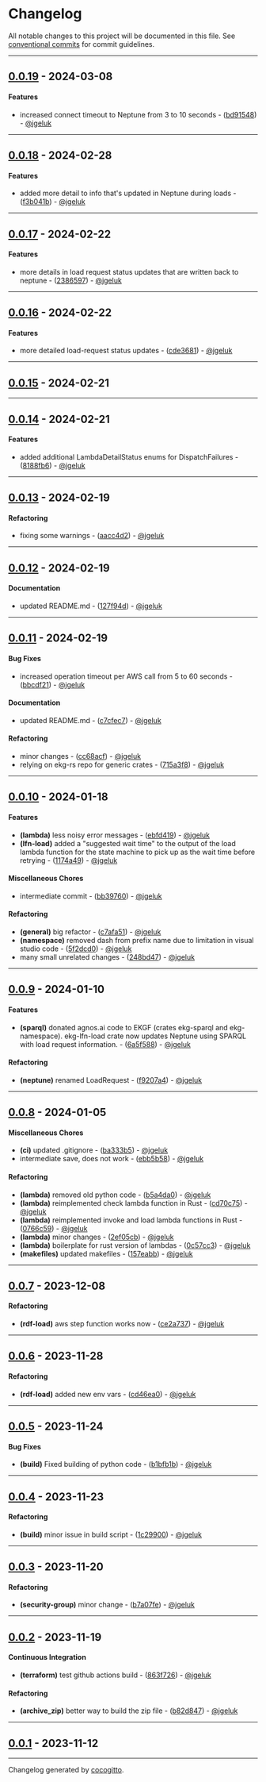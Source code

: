 # Changelog
All notable changes to this project will be documented in this file. See [conventional commits](https://www.conventionalcommits.org/) for commit guidelines.

- - -
## [0.0.19](https://github.com/EKGF/terraform-neptune/compare/0.0.18..0.0.19) - 2024-03-08
#### Features
- increased connect timeout to Neptune from 3 to 10 seconds - ([bd91548](https://github.com/EKGF/terraform-neptune/commit/bd91548ab9901067f6cab9caa2b8e046a4a3ca43)) - [@jgeluk](https://github.com/jgeluk)

- - -

## [0.0.18](https://github.com/EKGF/terraform-neptune/compare/0.0.17..0.0.18) - 2024-02-28
#### Features
- added more detail to  info that's updated in Neptune during loads - ([f3b041b](https://github.com/EKGF/terraform-neptune/commit/f3b041ba0eff1095d243455f80c79f9d04f20aa1)) - [@jgeluk](https://github.com/jgeluk)

- - -

## [0.0.17](https://github.com/EKGF/terraform-neptune/compare/0.0.16..0.0.17) - 2024-02-22
#### Features
- more details in load request status updates that are written back to neptune - ([2386597](https://github.com/EKGF/terraform-neptune/commit/2386597c8bd82dbf87b70b14ae1c89042e95a21c)) - [@jgeluk](https://github.com/jgeluk)

- - -

## [0.0.16](https://github.com/EKGF/terraform-neptune/compare/0.0.15..0.0.16) - 2024-02-22
#### Features
- more detailed load-request status updates - ([cde3681](https://github.com/EKGF/terraform-neptune/commit/cde3681bccc6b05c9bc2d4ea80a104aeb7c84acf)) - [@jgeluk](https://github.com/jgeluk)

- - -

## [0.0.15](https://github.com/EKGF/terraform-neptune/compare/0.0.14..0.0.15) - 2024-02-21

- - -

## [0.0.14](https://github.com/EKGF/terraform-neptune/compare/0.0.13..0.0.14) - 2024-02-21
#### Features
- added additional LambdaDetailStatus enums for DispatchFailures - ([8188fb6](https://github.com/EKGF/terraform-neptune/commit/8188fb6c2109def1b21cce14649d71be8db61162)) - [@jgeluk](https://github.com/jgeluk)

- - -

## [0.0.13](https://github.com/EKGF/terraform-neptune/compare/0.0.12..0.0.13) - 2024-02-19
#### Refactoring
- fixing some warnings - ([aacc4d2](https://github.com/EKGF/terraform-neptune/commit/aacc4d285c016790479b4b2796456d9344ea36cf)) - [@jgeluk](https://github.com/jgeluk)

- - -

## [0.0.12](https://github.com/EKGF/terraform-neptune/compare/0.0.11..0.0.12) - 2024-02-19
#### Documentation
- updated README.md - ([127f94d](https://github.com/EKGF/terraform-neptune/commit/127f94db71ca56607b873e2c661b75f811fe66f4)) - [@jgeluk](https://github.com/jgeluk)

- - -

## [0.0.11](https://github.com/EKGF/terraform-neptune/compare/0.0.10..0.0.11) - 2024-02-19
#### Bug Fixes
- increased operation timeout per AWS call from 5 to 60 seconds - ([bbcdf21](https://github.com/EKGF/terraform-neptune/commit/bbcdf218061f89d817e003ae68725ebba8527573)) - [@jgeluk](https://github.com/jgeluk)
#### Documentation
- updated README.md - ([c7cfec7](https://github.com/EKGF/terraform-neptune/commit/c7cfec7101c978471df511d385293c0866a8a69b)) - [@jgeluk](https://github.com/jgeluk)
#### Refactoring
- minor changes - ([cc68acf](https://github.com/EKGF/terraform-neptune/commit/cc68acfb077f703ca5a45f0855112732a9069076)) - [@jgeluk](https://github.com/jgeluk)
- relying on ekg-rs repo for generic crates - ([715a3f8](https://github.com/EKGF/terraform-neptune/commit/715a3f8f18f3815f79cc259b7dd766f721607e60)) - [@jgeluk](https://github.com/jgeluk)

- - -

## [0.0.10](https://github.com/EKGF/terraform-neptune/compare/0.0.9..0.0.10) - 2024-01-18
#### Features
- **(lambda)** less noisy error messages - ([ebfd419](https://github.com/EKGF/terraform-neptune/commit/ebfd419d3b57acc1a46795951aa05005c39696bc)) - [@jgeluk](https://github.com/jgeluk)
- **(lfn-load)** added a "suggested wait time" to the output of the load lambda function for the state machine to pick up as the wait time before retrying - ([1174a49](https://github.com/EKGF/terraform-neptune/commit/1174a4998b23f50468f1552375620a1503a3bad9)) - [@jgeluk](https://github.com/jgeluk)
#### Miscellaneous Chores
- intermediate commit - ([bb39760](https://github.com/EKGF/terraform-neptune/commit/bb39760ba7eccc8bd15ea82ee89dbc2046b044ce)) - [@jgeluk](https://github.com/jgeluk)
#### Refactoring
- **(general)** big refactor - ([c7afa51](https://github.com/EKGF/terraform-neptune/commit/c7afa51ad37c8f543ceee70317f49f39c9aae831)) - [@jgeluk](https://github.com/jgeluk)
- **(namespace)** removed dash from prefix name due to limitation in visual studio code - ([5f2dcd0](https://github.com/EKGF/terraform-neptune/commit/5f2dcd042439951b6f095bf5af25c56684f17f68)) - [@jgeluk](https://github.com/jgeluk)
- many small unrelated changes - ([248bd47](https://github.com/EKGF/terraform-neptune/commit/248bd4736d026d91d8dd8cd21321d2942819042e)) - [@jgeluk](https://github.com/jgeluk)

- - -

## [0.0.9](https://github.com/EKGF/terraform-neptune/compare/0.0.8..0.0.9) - 2024-01-10
#### Features
- **(sparql)** donated agnos.ai code to EKGF (crates ekg-sparql and ekg-namespace). ekg-lfn-load crate now updates Neptune using SPARQL with load request information. - ([6a5f588](https://github.com/EKGF/terraform-neptune/commit/6a5f5889186a508704325d738eba61bc809a3bc0)) - [@jgeluk](https://github.com/jgeluk)
#### Refactoring
- **(neptune)** renamed LoadRequest - ([f9207a4](https://github.com/EKGF/terraform-neptune/commit/f9207a426f60a7a513749c26bfc496152dba55ea)) - [@jgeluk](https://github.com/jgeluk)

- - -

## [0.0.8](https://github.com/EKGF/terraform-neptune/compare/0.0.7..0.0.8) - 2024-01-05
#### Miscellaneous Chores
- **(ci)** updated .gitignore - ([ba333b5](https://github.com/EKGF/terraform-neptune/commit/ba333b5cd92785fbcd1cbf5ac5f98e925a54d22e)) - [@jgeluk](https://github.com/jgeluk)
- intermediate save, does not work - ([ebb5b58](https://github.com/EKGF/terraform-neptune/commit/ebb5b58a875b8cd665d36f8b167aa59c926752fa)) - [@jgeluk](https://github.com/jgeluk)
#### Refactoring
- **(lambda)** removed old python code - ([b5a4da0](https://github.com/EKGF/terraform-neptune/commit/b5a4da0b464f8dbd23a8df615ee00f7fa1dce51b)) - [@jgeluk](https://github.com/jgeluk)
- **(lambda)** reimplemented check lambda function in Rust - ([cd70c75](https://github.com/EKGF/terraform-neptune/commit/cd70c7583c914d40177edb041b3eef268e6316af)) - [@jgeluk](https://github.com/jgeluk)
- **(lambda)** reimplemented invoke and load lambda functions in Rust - ([0766c59](https://github.com/EKGF/terraform-neptune/commit/0766c5918a58101e05cf62ffd04d5372c045ba27)) - [@jgeluk](https://github.com/jgeluk)
- **(lambda)** minor changes - ([2ef05cb](https://github.com/EKGF/terraform-neptune/commit/2ef05cb69bcda2604df50ed5dbd625c45f8e9205)) - [@jgeluk](https://github.com/jgeluk)
- **(lambda)** boilerplate for rust version of lambdas - ([0c57cc3](https://github.com/EKGF/terraform-neptune/commit/0c57cc3113bafb2387af6161696dc56bfad28337)) - [@jgeluk](https://github.com/jgeluk)
- **(makefiles)** updated makefiles - ([157eabb](https://github.com/EKGF/terraform-neptune/commit/157eabb3b0e45ad117af042173828875e4bc79d0)) - [@jgeluk](https://github.com/jgeluk)

- - -

## [0.0.7](https://github.com/EKGF/terraform-neptune/compare/0.0.6..0.0.7) - 2023-12-08
#### Refactoring
- **(rdf-load)** aws step function works now - ([ce2a737](https://github.com/EKGF/terraform-neptune/commit/ce2a737c05ff2e570f4a857003d28da7176e4b8b)) - [@jgeluk](https://github.com/jgeluk)

- - -

## [0.0.6](https://github.com/EKGF/terraform-neptune/compare/0.0.5..0.0.6) - 2023-11-28
#### Refactoring
- **(rdf-load)** added new env vars - ([cd46ea0](https://github.com/EKGF/terraform-neptune/commit/cd46ea021a21411d63bd9e53bde6b115c5d3d615)) - [@jgeluk](https://github.com/jgeluk)

- - -

## [0.0.5](https://github.com/EKGF/terraform-neptune/compare/0.0.4..0.0.5) - 2023-11-24
#### Bug Fixes
- **(build)** Fixed building of python code - ([b1bfb1b](https://github.com/EKGF/terraform-neptune/commit/b1bfb1be691f644d1c638e182d3ae850ede3047e)) - [@jgeluk](https://github.com/jgeluk)

- - -

## [0.0.4](https://github.com/EKGF/terraform-neptune/compare/0.0.3..0.0.4) - 2023-11-23
#### Refactoring
- **(build)** minor issue in build script - ([1c29900](https://github.com/EKGF/terraform-neptune/commit/1c29900584cb7f2c52d24d4688b85dcf2fe188b3)) - [@jgeluk](https://github.com/jgeluk)

- - -

## [0.0.3](https://github.com/EKGF/terraform-neptune/compare/0.0.2..0.0.3) - 2023-11-20
#### Refactoring
- **(security-group)** minor change - ([b7a07fe](https://github.com/EKGF/terraform-neptune/commit/b7a07feba9e38843549d9dba3e6b065eb7dca4c7)) - [@jgeluk](https://github.com/jgeluk)

- - -

## [0.0.2](https://github.com/EKGF/terraform-neptune/compare/0.0.1..0.0.2) - 2023-11-19
#### Continuous Integration
- **(terraform)** test github actions build - ([863f726](https://github.com/EKGF/terraform-neptune/commit/863f726f106a11b5ca555411d8088375abcce7e0)) - [@jgeluk](https://github.com/jgeluk)
#### Refactoring
- **(archive_zip)** better way to build the zip file - ([b82d847](https://github.com/EKGF/terraform-neptune/commit/b82d84709d81461fb8b8366d8e329c03005e5651)) - [@jgeluk](https://github.com/jgeluk)

- - -

## [0.0.1](https://github.com/EKGF/terraform-neptune/compare/bb5cbe78b8805873b3351b493d83168043cf156a..0.0.1) - 2023-11-12

- - -

Changelog generated by [cocogitto](https://github.com/cocogitto/cocogitto).